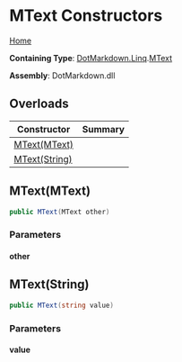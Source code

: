 # MText Constructors

[Home](../../../../README.md)

**Containing Type**: [DotMarkdown.Linq](../../README.md)\.[MText](../README.md)

**Assembly**: DotMarkdown\.dll

## Overloads

| Constructor | Summary |
| ----------- | ------- |
| [MText(MText)](#DotMarkdown_Linq_MText__ctor_DotMarkdown_Linq_MText_) | |
| [MText(String)](#DotMarkdown_Linq_MText__ctor_System_String_) | |

## MText\(MText\)<a name="DotMarkdown_Linq_MText__ctor_DotMarkdown_Linq_MText_"></a>

```csharp
public MText(MText other)
```

### Parameters

#### other

## MText\(String\)<a name="DotMarkdown_Linq_MText__ctor_System_String_"></a>

```csharp
public MText(string value)
```

### Parameters

#### value

